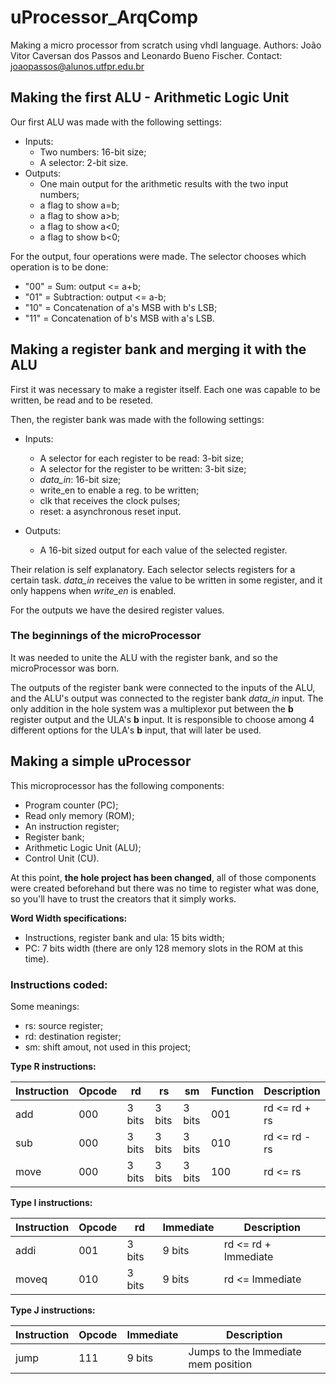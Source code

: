 # uProcessor_ArqComp

Making a micro processor from scratch using vhdl language.
Authors: João Vitor Caversan dos Passos and Leonardo Bueno Fischer.
Contact: joaopassos@alunos.utfpr.edu.br

## Making the first ALU - Arithmetic Logic Unit

Our first ALU was made with the following settings:
 - Inputs:
    - Two numbers: 16-bit size;
    - A selector: 2-bit size.
 - Outputs:
    - One main output for the arithmetic results with the two input numbers;
    - a flag to show a=b;
    - a flag to show a>b;
    - a flag to show a<0;
    - a flag to show b<0;

For the output, four operations were made. The selector chooses which operation is to be done:
 - "00" = Sum: output <= a+b;
 - "01" = Subtraction: output <= a-b;
 - "10" = Concatenation of a's MSB with b's LSB;
 - "11" = Concatenation of b's MSB with a's LSB.


## Making a register bank and merging it with the ALU

First it was necessary to make a register itself. Each one was capable to be written, be read and to be reseted.

Then, the register bank was made with the following settings:
 - Inputs:
    - A selector for each register to be read: 3-bit size;
    - A selector for the register to be written: 3-bit size;
    - *data_in*: 16-bit size;
    - write_en to enable a reg. to be written;
    - clk that receives the clock pulses;
    - reset: a asynchronous reset input.

 - Outputs:
    - A 16-bit sized output for each value of the selected register.

Their relation is self explanatory. Each selector selects registers for a certain task. *data_in* receives the value to be written in some register, and it only happens when *write_en* is enabled.

For the outputs we have the desired register values.

### The beginnings of the microProcessor

It was needed to unite the ALU with the register bank, and so the microProcessor was born.

The outputs of the register bank were connected to the inputs of the ALU, and the ALU's output was connected to the register bank *data_in* input. The only addition in the hole system was a multiplexor put between the __b__ register output and the ULA's __b__ input. It is responsible to choose among 4 different options for the ULA's __b__ input, that will later be used.


## Making a simple uProcessor

This microprocessor has the following components:

 - Program counter (PC);
 - Read only memory (ROM);
 - An instruction register;
 - Register bank;
 - Arithmetic Logic Unit (ALU);
 - Control Unit (CU).

At this point, **the hole project has been changed**, all of those components were created beforehand but there was no time to register
what was done, so you'll have to trust the creators that it simply works.

**Word Width specifications:**
 - Instructions, register bank and ula: 15 bits width;
 - PC: 7 bits width (there are only 128 memory slots in the ROM at this time).

### Instructions coded:

Some meanings:

 - rs: source register;
 - rd: destination register;
 - sm: shift amout, not used in this project;

**Type R instructions:**

| Instruction | Opcode |   rd   |   rs   |   sm   | Function |     Description     |
|-------------|--------|--------|--------|--------|----------|---------------------|
| add         | 000    | 3 bits | 3 bits | 3 bits | 001      | rd <= rd + rs       |
| sub         | 000    | 3 bits | 3 bits | 3 bits | 010      | rd <= rd - rs       |
| move        | 000    | 3 bits | 3 bits | 3 bits | 100      | rd <= rs            |

**Type I instructions:**

| Instruction | Opcode |   rd   |  Immediate |     Description     |
|-------------|--------|--------|------------|---------------------|
| addi        | 001    | 3 bits |  9 bits    | rd <= rd + Immediate|
| moveq       | 010    | 3 bits |  9 bits    | rd <= Immediate     |

**Type J instructions:**

| Instruction | Opcode |   Immediate   |             Description             |
|-------------|--------|---------------|-------------------------------------|
| jump        | 111    | 9 bits        | Jumps to the Immediate mem position |
